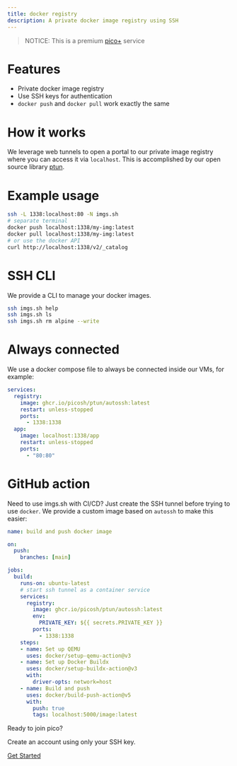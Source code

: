 ```yaml
---
title: docker registry
description: A private docker image registry using SSH
---
```


> NOTICE: This is a premium [pico+](/plus) service

# Features

- Private docker image registry
- Use SSH keys for authentication
- `docker push` and `docker pull` work exactly the same

# How it works

We leverage web tunnels to open a portal to our private image registry where you
can access it via `localhost`. This is accomplished by our open source library
<a href="https://github.com/picosh/ptun">ptun</a>.

# Example usage

```bash
ssh -L 1338:localhost:80 -N imgs.sh 
# separate terminal
docker push localhost:1338/my-img:latest
docker pull localhost:1338/my-img:latest
# or use the docker API
curl http://localhost:1338/v2/_catalog
```

# SSH CLI

We provide a CLI to manage your docker images.

```bash
ssh imgs.sh help
ssh imgs.sh ls
ssh imgs.sh rm alpine --write
```

# Always connected

We use a docker compose file to always be connected inside our VMs, for example:

```yml
services:
  registry:
    image: ghcr.io/picosh/ptun/autossh:latest
    restart: unless-stopped
    ports:
      - 1338:1338
  app:
    image: localhost:1338/app
    restart: unless-stopped
    ports:
      - "80:80"
```

# GitHub action

Need to use imgs.sh with CI/CD? Just create the SSH tunnel before trying to use
`docker`. We provide a custom image based on `autossh` to make this easier:

```yml
name: build and push docker image

on:
  push:
    branches: [main]

jobs:
  build:
    runs-on: ubuntu-latest
    # start ssh tunnel as a container service
    services:
      registry:
        image: ghcr.io/picosh/ptun/autossh:latest
        env:
          PRIVATE_KEY: ${{ secrets.PRIVATE_KEY }}
        ports:
          - 1338:1338
    steps:
    - name: Set up QEMU
      uses: docker/setup-qemu-action@v3
    - name: Set up Docker Buildx
      uses: docker/setup-buildx-action@v3
      with:
        driver-opts: network=host
    - name: Build and push
      uses: docker/build-push-action@v5
      with:
        push: true
        tags: localhost:5000/image:latest
```

Ready to join pico?

<div class="flex flex-col items-center justify-center">
  <p>Create an account using only your SSH key.</p>
  <a href="/getting-started" class="btn-link">Get Started</a>
</div>
